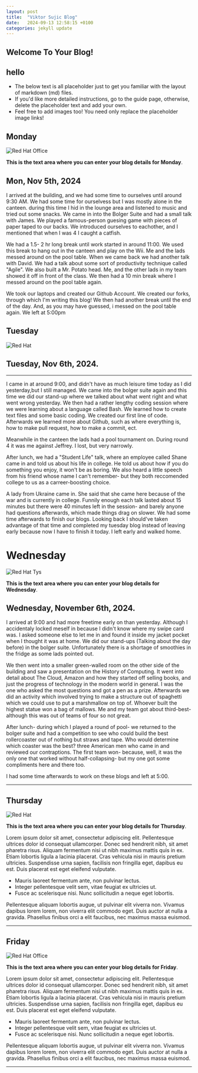 ```yaml
---
layout: post
title:  "Viktor Sujic Blog"
date:   2024-09-13 12:58:15 +0100
categories: jekyll update
---
```


## Welcome To Your Blog! 
## hello

* The below text is all placeholder just to get you familiar with the layout of markdown (md) files.
* If you'd like more detailed instructions, go to the guide page, otherwise, delete the placeholder text and add your own.
* Feel free to add images too! You need only replace the placeholder image links!


## Monday
![Red Hat Office](https://ctsgroup.ie/images/made/images/uploads/clients/IMG_0606_960_550_s_c1.JPG "Red Hat Waterford")

**This is the text area where you can enter your blog details for Monday**.


Mon, Nov 5th, 2024
-----------------
I arrived at the building, and we had some time to ourselves until around 9:30 AM. We had some time for ourselvess but I was mostly alone in the canteen. 
during this time I hid in the lounge area and listened to music and tried out some snacks.
We came in into the Bolger Suite and had a small talk with James. We played a famous-person guesing game with pieces of paper taped to our backs.
We introduced ourselves to eachother, and I mentioned that when I was 4 I caught a catfish.

We had a 1.5- 2 hr long break until work started in around 11:00.
We used this break to hang out in the canteen and play on the Wii. Me and the lads messed around on the pool table.
When we came back we had another talk with David. We had a talk about some sort of productivity technique called "Agile".
We also built a Mr. Potato head. Me, and the other lads in my team showed it off in front of the class. 
We then had a 10 min break where I messed around on the pool table again.

We took our laptops and created our Github Account. We created our forks, through which I'm writing this blog!
We then had another break until the end of the day. And, as you may have guessed, i messed on the pool table again.
We left at 5:00pm

## Tuesday
![Red Hat](https://media.licdn.com/dms/image/sync/v2/D4E27AQG0k7J11PhVrA/articleshare-shrink_800/articleshare-shrink_800/0/1715854575117?e=2147483647&v=beta&t=p90eVR4DoE3f_dLfR9lHtLAVEG56CL9iItgiYbWf0yU "Red Hat Waterford")

## Tuesday, Nov 6th, 2024.
------------------------
I came in at around 9:00, and didn't have as much leisure time today as I did yesterday,but I still managed.
We came into the bolger suite again and this time we did our stand-up where we talked about what went right and
what went wrong yesterday. 
We then had a rather lengthy coding session where we were learning about a 
language called Bash. We learned how to create text files and some basic coding.
We created our first line of code. 
Afterwards we learned more about Github, such as where everything is, how to make  pull request, how to make a commit, ect.

Meanwhile in the canteen the lads had a pool tournament on. During round 4 it was me against Jeffrey. I lost, but very narrowly.

After lunch, we had a "Student Life" talk, where an employee called Shane came in and told us about his life in college.
He told us about how if you do something you enjoy, it won't be as boring. We also heard a little speech from his
friend whose name I can't remember- but they both reccomended college to us as a carreer-boosting choice.

A lady from Ukraine came in. She said that she came here because of the war and is currently in college.
Funnily enough each talk lasted about 15 minutes but there were 40 minutes left in the session- and barely 
anyone had questions afterwards, which made things drag on slower.
We had some time afterwards to finish our blogs. Looking back I should've taken advantage of that time and completed my
tuesday blog instead of leaving early because now I have to finish it today.
I left early and walked home.

# Wednesday
![Red Hat Tys](https://media.licdn.com/dms/image/D4E12AQGU2MRA1t_flw/article-cover_image-shrink_720_1280/0/1669889882460?e=2147483647&v=beta&t=2iisPY76v14iDs2r6ruxcI0rKQ5a51bWC5Ted8bh6Fc "Red Hat TYs")

**This is the text area where you can enter your blog details for Wednesday**.

## Wednesday, November 6th, 2024.

I arrived at 9:00 and had more freetime early on than yesterday. Although I accidentaly locked meself in because I didn't know where
my swipe card was. I asked someone else to let me in and found it inside my jacket pocket when I thought it was at home.
We did our stand-ups (Talking about the day before) in the bolger suite. Unfortunately there is a shortage of smoothies in the fridge as some lads pointed out.

We then went into a smaller green-walled room on the other side of the building and saw a presentation on the History
of Computing. It went into detail about The Cloud, Amazon and how they started off selling books, and just the progress 
of technology in the modern world in general. I was the one who asked the most questions and got a pen as 
a prize.
Afterwards we did an activity which involved trying to make a structure out of spaghetti which we could use to
put a marshmallow on top of. Whoever built the highest statue won a bag of mallows.
Me and my team got about third-best- although this was out of teams of four so not great.

After lunch- during which I played a round of pool-  we returned to the bolger suite and had
a competition to see who could build the best rollercoaster out of nothing but straws and tape.
Who would determine which coaster was the best? three American men who came in
and reviewed our contraptions. The first team won- because, well, it was the only one that worked without half-collapsing-
but my one got some compliments here and there too.

I had some time afterwards to work on these blogs and left at 5:00.



---
## Thursday
![Red Hat](https://miro.medium.com/v2/resize:fit:1400/0*7VyEZgzwUhQMeBqb "Code")

**This is the text area where you can enter your blog details for Thursday**.

Lorem ipsum dolor sit amet, consectetur adipiscing elit. Pellentesque ultrices dolor id consequat ullamcorper. Donec sed hendrerit nibh, sit amet pharetra risus. Aliquam fermentum nisi ut nibh maximus mattis quis in ex. Etiam lobortis ligula a lacinia placerat. Cras vehicula nisi in mauris pretium ultricies. Suspendisse urna sapien, facilisis non fringilla eget, dapibus eu est. Duis placerat est eget eleifend vulputate. 

* Mauris laoreet fermentum ante, non pulvinar lectus. 
* Integer pellentesque velit sem, vitae feugiat ex ultricies ut. 
* Fusce ac scelerisque nisi. Nunc sollicitudin a neque eget lobortis. 

Pellentesque aliquam lobortis augue, ut pulvinar elit viverra non. Vivamus dapibus lorem lorem, non viverra elit commodo eget. Duis auctor at nulla a gravida. Phasellus finibus orci a elit faucibus, nec maximus massa euismod.

---
## Friday
![Red Hat Office](https://github.blog/wp-content/uploads/2023/10/Collaboration-DarkMode-2.png?resize=1200%2C630 "Github")

**This is the text area where you can enter your blog details for Friday**.

Lorem ipsum dolor sit amet, consectetur adipiscing elit. Pellentesque ultrices dolor id consequat ullamcorper. Donec sed hendrerit nibh, sit amet pharetra risus. Aliquam fermentum nisi ut nibh maximus mattis quis in ex. Etiam lobortis ligula a lacinia placerat. Cras vehicula nisi in mauris pretium ultricies. Suspendisse urna sapien, facilisis non fringilla eget, dapibus eu est. Duis placerat est eget eleifend vulputate. 

* Mauris laoreet fermentum ante, non pulvinar lectus. 
* Integer pellentesque velit sem, vitae feugiat ex ultricies ut. 
* Fusce ac scelerisque nisi. Nunc sollicitudin a neque eget lobortis. 

Pellentesque aliquam lobortis augue, ut pulvinar elit viverra non. Vivamus dapibus lorem lorem, non viverra elit commodo eget. Duis auctor at nulla a gravida. Phasellus finibus orci a elit faucibus, nec maximus massa euismod.

---

